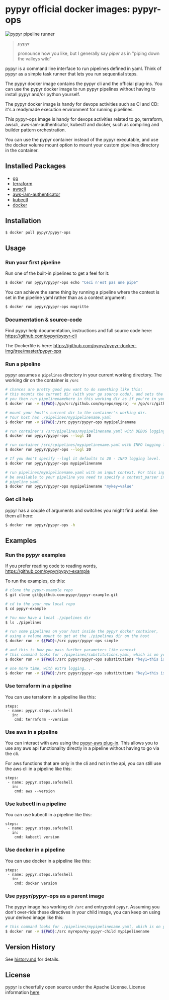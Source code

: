 # pypyr official docker images: pypyr-ops

![pypyr pipeline runner](https://cdn.345.systems/wp-content/uploads/2017/03/pypyr-logo-small.png)

> *pypyr*
>
> pronounce how you like, but I generally say *piper* as in "piping
    down the valleys wild"

pypyr is a command line interface to run pipelines defined in yaml.
Think of pypyr as a simple task runner that lets you run sequential
steps.

The pypyr docker image contains the pypyr cli and the official plug-ins.
You can use the pypyr docker image to run pypyr pipelines without having
to install pypyr and/or python yourself.

The pypyr docker image is handy for devops activities such as CI and CD: it's a
readymade execution environment for running pipelines.

This pypyr-ops image is handy for devops activities related to go, terraform,
awscli, aws-iam-authenticator, kubectl and docker, such as compiling and builder pattern
orchestration.

You can use the pypyr container instead of the pypyr executable, and use the
docker volume mount option to mount your custom pipelines directory in
the container.


## Installed Packages
* [go](https://golang.org/)
* [terraform](https://terraform.io)
* [awscli](https://aws.amazon.com/cli/)
* [aws-iam-authenticator](https://github.com/kubernetes-sigs/aws-iam-authenticator)
* [kubectl](https://kubernetes.io/)
* [docker](https://www.docker.com/)

## Installation

```bash
$ docker pull pypyr/pypyr-ops
```

## Usage
### Run your first pipeline

Run one of the built-in pipelines to get a feel for it:

```bash
$ docker run pypyr/pypyr-ops echo "Ceci n'est pas une pipe"
```

You can achieve the same thing by running a pipeline where the context
is set in the pipeline yaml rather than as a context argument:

```bash
$ docker run pypyr/pypyr-ops magritte
```

### Documentation & source-code
Find pypyr help documentation, instructions and full source code here:
https://github.com/pypyr/pypyr-cli

The Dockerfile is here:
https://github.com/pypyr/pypyr-docker-img/tree/master/pypyr-ops

### Run a pipeline

pypyr assumes a `pipelines` directory in your current
working directory. The working dir on the container is
`/src`

```bash
# chances are pretty good you want to do something like this:
# this mounts the current dir (with your go source code), and sets the working dir to the mount dir
# you then run pipelinenamehere in this working dir as if you're in your repo home.
$ docker run -v ${PWD}:/go/src/github.com/myrepo/myproj -w /go/src/github.com//myrepo/myproj pypyr/pypyr-ops pipelinenamehere`

# mount your host's current dir to the container's working dir.
# Your host has ./pipelines/mypipelinename.yaml
$ docker run -v ${PWD}:/src pypyr/pypyr-ops mypipelinename

# run container's /src/pipelines/mypipelinename.yaml with DEBUG logging level.
$ docker run pypyr/pypyr-ops --logl 10

# run container /src/cpipelines/mypipelinename.yaml with INFO logging level.
$ docker run pypyr/pypyr-ops --logl 20

# If you don't specify --logl it defaults to 20 - INFO logging level.
$ docker run pypyr/pypyr-ops mypipelinename

# run pipelines/mypipelinename.yaml with an input context. For this input to
# be available to your pipeline you need to specify a context_parser in your
# pipeline yaml.
$ docker run pypyr/pypyr-ops mypipelinename "mykey=value"
```

### Get cli help

pypyr has a couple of arguments and switches you might find useful. See
them all here:

```bash
$ docker run pypyr/pypyr-ops -h
```

## Examples
### Run the pypyr examples
If you prefer reading code to reading words, https://github.com/pypyr/pypyr-example

To run the examples, do this:

```bash
# clone the pypyr-example repo
$ git clone git@github.com:pypyr/pypyr-example.git

# cd to the your new local repo
$ cd pypyr-example

# You now have a local ./pipelines dir
$ ls ./pipelines

# run some pipelines on your host inside the pypyr docker container,
# using a volume mount to get at the ./pipelines dir on the host
$ docker run -v ${PWD}:/src pypyr/pypyr-ops simple

# and this is how you pass further parameters like context
# this command looks for ./pipelines/substitutions.yaml, which is on your host.
$ docker run -v ${PWD}:/src pypyr/pypyr-ops substitutions "key1=this is key1 in context,key2=pipe"

# one more time, with extra logging. . .
$ docker run -v ${PWD}:/src pypyr/pypyr-ops substitutions "key1=this is key1 in context,key2=pipe" --logl 10
```

### Use terraform in a pipeline
You can use terraform in a pipeline like this:
```
steps:
 - name: pypyr.steps.safeshell
   in:
    cmd: terraform --version
```


### Use aws in a pipeline
You can interact with aws using the [pypyr-aws plug-in](https://github.com/pypyr/pypyr-aws).
This allows you to use any aws api functionality directly in a pipeline without
having to go via the cli.

For aws functions that are only in the cli and not in the api, you can still use
the aws cli in a pipeline like this:
```
steps:
 - name: pypyr.steps.safeshell
   in:
    cmd: aws --version
```

### Use kubectl in a pipeline
You can use kubectl in a pipeline like this:
```
steps:
 - name: pypyr.steps.safeshell
   in:
    cmd: kubectl version
```

### Use docker in a pipeline
You can use docker in a pipeline like this:
```
steps:
 - name: pypyr.steps.safeshell
   in:
    cmd: docker version
```


### Use pypyr/pypyr-ops as a parent image
The pypyr image has working dir `/src` and entrypoint `pypyr`. Assuming you
don't over-ride these directives in your child image, you can keep on using
your derived image like this:

```bash
# this command looks for ./pipelines/mypipelinename.yaml, which is on your host.
$ docker run -v ${PWD}:/src myrepo/my-pypyr-child mypipelinename
```

## Version History
See [history.md](https://github.com/pypyr/pypyr-docker-img/blob/master/pypyr-ops/history.md) for details.

## License
pypyr is cheerfully open source under the Apache License. License information
[here](https://github.com/pypyr/pypyr-docker-img/blob/master/LICENSE)
